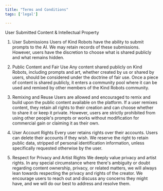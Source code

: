 ```yaml
---
title: "Terms and Conditions"
tags: ['legal']

---
```


User Submitted Content & Intellectual Property
1. User Submissions
Users of Kind Robots have the ability to submit prompts to the AI. We may retain records of these submissions. However, users have the discretion to choose what is shared publicly and what remains hidden.

2. Public Content and Fair Use
Any content shared publicly on Kind Robots, including prompts and art, whether created by us or shared by users, should be considered under the doctrine of fair use. Once a piece of content is shared publicly, it enters a community pool where it can be used and remixed by other members of the Kind Robots community.

3. Remixing and Reuse
Users are allowed and encouraged to remix and build upon the public content available on the platform. If a user remixes content, they retain all rights to their creation and can choose whether to share it or keep it private. However, users are strictly prohibited from using other people's prompts or works without modification for commercial gain or claiming it as their own.

4. User Account Rights
Every user retains rights over their accounts. Users can delete their accounts if they wish. We reserve the right to retain public data, stripped of personal identification information, unless specifically requested otherwise by the user.

5. Respect for Privacy and Artist Rights
We deeply value privacy and artist rights. In any special circumstance where there's ambiguity or doubt regarding content ownership, privacy, or related matters, we will always lean towards respecting the privacy and rights of the creator. We encourage users to reach out and discuss any concerns they might have, and we will do our best to address and resolve them.